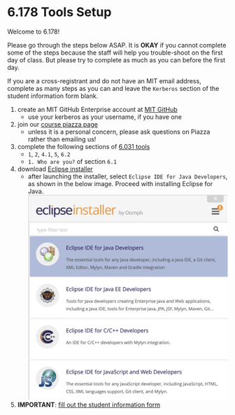 # 6.178 Tools Setup

Welcome to 6.178!

Please go through the steps below ASAP. It is __OKAY__ if you cannot complete some of the steps because the staff will help you trouble-shoot on the first day of class. But please try to complete as much as you can before the first day.

If you are a cross-registrant and do not have an MIT email address, complete as many steps as you can and leave the `Kerberos` section of the student information form blank.

1. create an MIT GitHub Enterprise account at [MIT GitHub](https://github.mit.edu)
    - use your kerberos as your username, if you have one
1. join our [course piazza page](https://piazza.com/mit/spring2019/6178)
    - unless it is a personal concern, please ask questions on Piazza rather than emailing us!
1. complete the following sections of [6.031 tools](http://web.mit.edu/6.031/www/fa18/getting-started/)
    - `1`, `2`, `4.1`, `5`, `6.2`
    - `1. Who are you?` of section `6.1`
1. download [Eclipse installer](https://www.eclipse.org/downloads/)
    - after launching the installer, select `Eclipse IDE for Java Developers`, as shown in the below image. Proceed with installing Eclipse for Java. ![image](images/java.png)
1. __IMPORTANT__: [fill out the student information form](https://goo.gl/forms/2k7TOeZ3Xfglt6vo2)